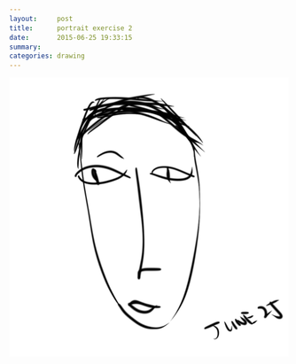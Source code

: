 ```yaml
---
layout:     post
title:      portrait exercise 2
date:       2015-06-25 19:33:15
summary:    
categories: drawing
---
```

![portrait exercise 2](/images/_diary/portrait-exercise-2.png "a flatmate")